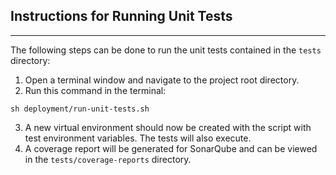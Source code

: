 ## Instructions for Running Unit Tests
---

The following steps can be done to run the unit tests contained in the `tests` directory:

1. Open a terminal window and navigate to the project root directory.
2. Run this command in the terminal: 
```shell
sh deployment/run-unit-tests.sh
```
3. A new virtual environment should now be created with the script with test environment variables. The tests will also execute.
4. A coverage report will be generated for SonarQube and can be viewed in the `tests/coverage-reports` directory.
